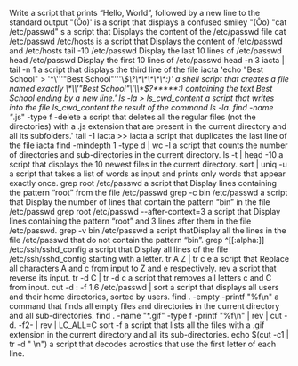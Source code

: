 Write a script that prints “Hello, World”, followed by a new line to the standard output
"(Ôo)' is a script that displays a confused smiley "(Ôo)
 "cat /etc/passwd" s a script that Displays the content of the /etc/passwd file
cat /etc/passwd /etc/hosts is a script that Displays the content of /etc/passwd and /etc/hosts
tail -10 /etc/passwd Display the last 10 lines of /etc/passwd
head /etc/passwd Display the first 10 lines of /etc/passwd
head -n 3 iacta | tail -n 1 a script that displays the third line of the file iacta
 'echo "Best School" > '\*\\'\''"Best School"\'\''\\*$\?\*\*\*\*\*:)'
 a shell script that creates a file named exactly \*\\'"Best School"\'\\*$\?\*\*\*\*\*:) containing the text Best School ending by a new line.'
ls -la > ls_cwd_content  a script that writes into the file ls_cwd_content the result of the command ls -la.
find -name "*.js" -type f -delete  a script that deletes all the regular files (not the directories) with a .js extension that are present in the current directory and all its subfolders.'
tail -1 iacta >> iacta  a script that duplicates the last line of the file iacta
find -mindepth 1 -type d | wc -l  a script that counts the number of directories and sub-directories in the current directory.
ls -t | head -10  a script that displays the 10 newest files in the current directory.
sort | uniq -u a script that takes a list of words as input and prints only words that appear exactly once.
grep root /etc/passwd a script that Display lines containing the pattern “root” from the file /etc/passwd
grep -c bin /etc/passwd a script that Display the number of lines that contain the pattern “bin” in the file /etc/passwd
grep root /etc/passwd --after-context=3 a script that Display lines containing the pattern “root” and 3 lines after them in the file /etc/passwd.
grep -v bin /etc/passwd a script thatDisplay all the lines in the file /etc/passwd that do not contain the pattern “bin”.
grep ^[[:alpha:]] /etc/ssh/sshd_config a script that Display all lines of the file /etc/ssh/sshd_config starting with a letter.
tr A Z | tr c e a script that Replace all characters A and c from input to Z and e respectively.
rev a script that reverse its input.
tr -d C | tr -d c a script that removes all letters c and C from input.
cut -d : -f 1,6 /etc/passwd | sort a script that displays all users and their home directories, sorted by users.
find . -empty -printf "%f\n" a command that finds all empty files and directories in the current directory and all sub-directories.
find . -name "*.gif" -type f -printf "%f\n" | rev | cut -d. -f2- | rev | LC_ALL=C sort -f a script that lists all the files with a .gif extension in the current directory and all its sub-directories.
echo $(cut -c1 | tr -d " \n") a script that decodes acrostics that use the first letter of each line.
